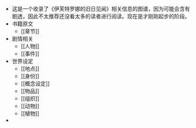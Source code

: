 - 这是一个收录了《伊芙特罗娜的旧日见闻》相关信息的图谱，因为可能会含有剧透，因此不太推荐还没看太多的读者进行阅读。现在是才刚刚起步的阶段。
- 书籍原文
	- [[章节]]
- 剧情相关
	- [[人物]]
	- [[事件]]
- 世界设定
	- [[地点]]
	- [[身份]]
	- [[概念设定]]
	- [[物品]]
	- [[组织]]
	- [[动物]]
	- [[植物]]
-